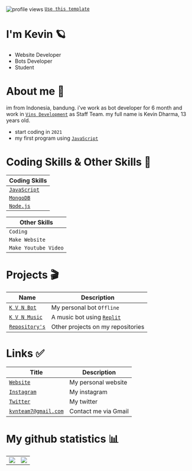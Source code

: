 <img src="https://komarev.com/ghpvc/?username=Kevin5057" alt="profile views" align="center" loading="lazy" /> [`Use this template`]

# I'm Kevin 🪐
- Website Developer
- Bots Developer
- Student

# About me 📌
im from Indonesia, bandung. i’ve work as bot developer for 6 month and work in [`Vins Development`] as Staff Team. my full name is Kevin Dharma, 13 years old.
- start coding in `2021`
- my first program using [`JavaScript`]

# Coding Skills & Other Skills 🔧
| Coding Skills |
| ----- |
| [`JavaScript`]  |
| [`MongoDB`]     |
| [`Node.js`]     |

| Other Skills |
| ----- |
| `Coding` |
| `Make Website` |
| `Make Youtube Video` |

# Projects 🎬
| Name | Description |
| ----- | ---------- |
| [`K V N Bot`] | My personal bot `Offline` |
| [`K V N Music`] | A music bot using [`Replit`] |
| [`Repository's`] | Other projects on my repositories |

# Links ✅
| Title | Description |
| ----- | -------- |
| [`Website`] | My personal website |
| [`Instagram`] | My instagram |
| [`Twitter`] | My twitter |
| [`kvnteam7@gmail.com`] | Contact me via Gmail |

# My github statistics 📊
<table>
  <tr>
    <td align="center" style="padding=0;width=50%;">
      <img align="center" style="padding=0;" src="https://github-readme-stats.vercel.app/api?username=Kevin5057&text_color=000000&title_color=000000&show_icons=true&bg_color=20,00d5ff,00ff77&hide_title=true&count_private=true" />
    </td>
    <td>
      <img align="center" style="padding=0;" src="https://github-readme-stats.vercel.app/api/top-langs/?username=Kevin5057&text_color=000000&title_color=000000&show_icons=true&bg_color=20,00d5ff,00ff77&layout=compact">
    </td>
  </tr>
</table>


<!-- Links -->
[`JavaScript`]:           https://www.javascript.com/
[`HTML`]:                 https://www.w3schools.com/html/
[`CSS`]:                  https://www.w3schools.com/css/
[`Bootstrap`]:            https://getbootstrap.com/
[`Jquery`]:               https://jquery.com/
[`Express.js`]:           https://expressjs.com/
[`MongoDB`]:              https://www.mongodb.com/
[`Replit`]:               https://replit.com/
[`Node.js`]:              https://nodejs.org/
[`Website`]:              https://kvnteam7.wixsite.com/kvngamers
[`Replit`]:               https://replit.com
[`Instagram`]:            https://www.instagram.com/kvngamers7/
[`Twitter`]:              https://twitter.com/kvngamers7
[`kvnteam7@gmail.com`]:   kvnteam7@gmail.com
[`K V N Bot`]:            https://github.com/Bee3-Team/Bee3
[`K V N Music`]:          https://kvnteam7.wixsite.com/kvnmusic
[`Repository's`]:         https://github.com/Kevin5057?tab=repositories
[`Vins Development`]:     https://github.com/Vins2106
[`Use this template`]:    https://github.com/Kevin5057/Kevin5057/generate

